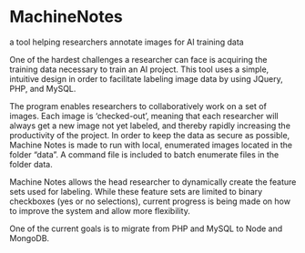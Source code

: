 # MachineNotes
a tool helping researchers annotate images for AI training data 

One of the hardest challenges a researcher can face is acquiring the training data necessary to train an AI project. This tool uses a simple, intuitive design in order to facilitate labeling image data by using JQuery, PHP, and MySQL. 

The program enables researchers to collaboratively work on a set of images. Each image is ‘checked-out’, meaning that each researcher will always get a new image not yet labeled, and thereby rapidly increasing the productivity of the project. In order to keep the data as secure as possible, Machine Notes is made to run with local, enumerated images located in the folder “data”. A command file is included to batch enumerate files in the folder data. 

Machine Notes allows the head researcher to dynamically create the feature sets used for labeling. While these feature sets are limited to binary checkboxes (yes or no selections), current progress is being made on how to improve the system and allow more flexibility. 

One of the current goals is to migrate from PHP and MySQL to Node and MongoDB.  
